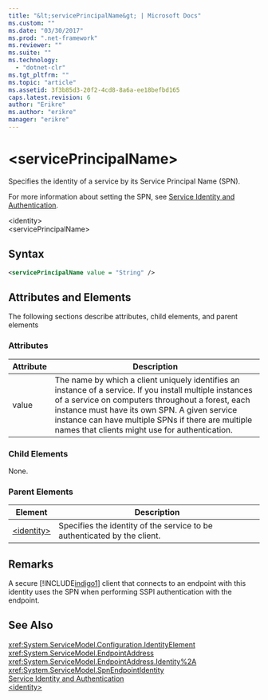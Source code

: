 ```yaml
---
title: "&lt;servicePrincipalName&gt; | Microsoft Docs"
ms.custom: ""
ms.date: "03/30/2017"
ms.prod: ".net-framework"
ms.reviewer: ""
ms.suite: ""
ms.technology: 
  - "dotnet-clr"
ms.tgt_pltfrm: ""
ms.topic: "article"
ms.assetid: 3f3b85d3-20f2-4cd8-8a6a-ee18befbd165
caps.latest.revision: 6
author: "Erikre"
ms.author: "erikre"
manager: "erikre"
---
```

# &lt;servicePrincipalName&gt;
Specifies the identity of a service by its Service Principal Name (SPN).  
  
 For more information about setting the SPN, see [Service Identity and Authentication](../../../../../docs/framework/wcf/feature-details/service-identity-and-authentication.md).  
  
 \<identity>  
\<servicePrincipalName>  
  
## Syntax  
  
```xml  
<servicePrincipalName value = "String" />  
```  
  
## Attributes and Elements  
 The following sections describe attributes, child elements, and parent elements  
  
### Attributes  
  
|Attribute|Description|  
|---------------|-----------------|  
|value|The name by which a client uniquely identifies an instance of a service. If you install multiple instances of a service on computers throughout a forest, each instance must have its own SPN. A given service instance can have multiple SPNs if there are multiple names that clients might use for authentication.|  
  
### Child Elements  
 None.  
  
### Parent Elements  
  
|Element|Description|  
|-------------|-----------------|  
|[\<identity>](../../../../../docs/framework/configure-apps/file-schema/wcf/identity.md)|Specifies the identity of the service to be authenticated by the client.|  
  
## Remarks  
 A secure [!INCLUDE[indigo1](../../../../../includes/indigo1-md.md)] client that connects to an endpoint with this identity uses the SPN when performing SSPI authentication with the endpoint.  
  
## See Also  
 <xref:System.ServiceModel.Configuration.IdentityElement>   
 <xref:System.ServiceModel.EndpointAddress>   
 <xref:System.ServiceModel.EndpointAddress.Identity%2A>   
 <xref:System.ServiceModel.SpnEndpointIdentity>   
 [Service Identity and Authentication](../../../../../docs/framework/wcf/feature-details/service-identity-and-authentication.md)   
 [\<identity>](../../../../../docs/framework/configure-apps/file-schema/wcf/identity.md)
